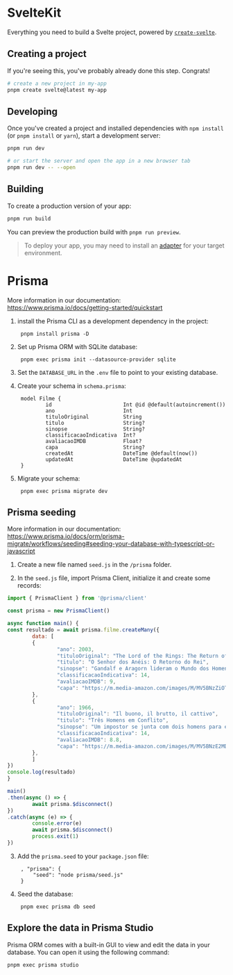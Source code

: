 # SvelteKit

Everything you need to build a Svelte project, powered by [`create-svelte`](https://github.com/sveltejs/kit/tree/main/packages/create-svelte).

## Creating a project

If you're seeing this, you've probably already done this step. Congrats!

```bash
# create a new project in my-app
pnpm create svelte@latest my-app
```

## Developing

Once you've created a project and installed dependencies with `npm install` (or `pnpm install` or `yarn`), start a development server:

```bash
pnpm run dev

# or start the server and open the app in a new browser tab
pnpm run dev -- --open
```

## Building

To create a production version of your app:

```bash
pnpm run build
```

You can preview the production build with `pnpm run preview`.

> To deploy your app, you may need to install an [adapter](https://kit.svelte.dev/docs/adapters) for your target environment.

# Prisma

More information in our documentation:
https://www.prisma.io/docs/getting-started/quickstart

1. install the Prisma CLI as a development dependency in the project:

        pnpm install prisma -D

2. Set up Prisma ORM with SQLite database:

        pnpm exec prisma init --datasource-provider sqlite

3. Set the `DATABASE_URL` in the `.env` file to point to your existing database.

4. Create your schema in `schema.prisma`:

        model Filme {
                id                       Int @id @default(autoincrement())
                ano                      Int
                tituloOriginal           String 
                titulo                   String?
                sinopse                  String?
                classificacaoIndicativa  Int?
                avaliacaoIMDB            Float?
                capa                     String?
                createdAt                DateTime @default(now())
                updatedAt                DateTime @updatedAt
        }


5. Migrate your schema:

        pnpm exec prisma migrate dev

## Prisma seeding

More information in our documentation:
https://www.prisma.io/docs/orm/prisma-migrate/workflows/seeding#seeding-your-database-with-typescript-or-javascript

1. Create a new file named `seed.js` in the `/prisma` folder.

2. In the `seed.js` file, import Prisma Client, initialize it and create some records:
```js
import { PrismaClient } from '@prisma/client'

const prisma = new PrismaClient()

async function main() {
const resultado = await prisma.filme.createMany({
        data: [
        {
                "ano": 2003,
                "tituloOriginal": "The Lord of the Rings: The Return of the King",
                "titulo": "O Senhor dos Anéis: O Retorno do Rei",
                "sinopse": "Gandalf e Aragorn lideram o Mundo dos Homens contra o exército de Sauron para desviar o olhar de Frodo e Sam quando eles se aproximam á Montanha da Perdição com o Um Anel.",
                "classificacaoIndicativa": 14,
                "avaliacaoIMDB": 9,
                "capa": "https://m.media-amazon.com/images/M/MV5BNzZiOTI4MWItZGMxZC00NjZkLWJlOWUtMDY5YzE1NzhiNGRhXkEyXkFqcGdeQXVyODc0OTEyNDU@._V1_.jpg"
        },
        {
                "ano": 1966,
                "tituloOriginal": "Il buono, il brutto, il cattivo",
                "titulo": "Três Homens em Conflito",
                "sinopse": "Um impostor se junta com dois homens para encontrar fortuna num remoto cemitério.",
                "classificacaoIndicativa": 14,
                "avaliacaoIMDB": 8.8,
                "capa": "https://m.media-amazon.com/images/M/MV5BNzE2MDJkNTktMzVkYS00ZWFlLWIzOWYtYzRhYjcyYzBmM2MwXkEyXkFqcGdeQXVyMTAyOTE2ODg0._V1_.jpg"
        },
        ]
})
console.log(resultado)
}

main()
.then(async () => {
        await prisma.$disconnect()
})
.catch(async (e) => {
        console.error(e)
        await prisma.$disconnect()
        process.exit(1)
})
```

3. Add the `prisma.seed` to your `package.json` file:

        , "prisma": {
            "seed": "node prisma/seed.js"
        }

4. Seed the database:

        pnpm exec prisma db seed

## Explore the data in Prisma Studio

Prisma ORM comes with a built-in GUI to view and edit the data in your database. You can open it using the following command:

    pnpm exec prisma studio
